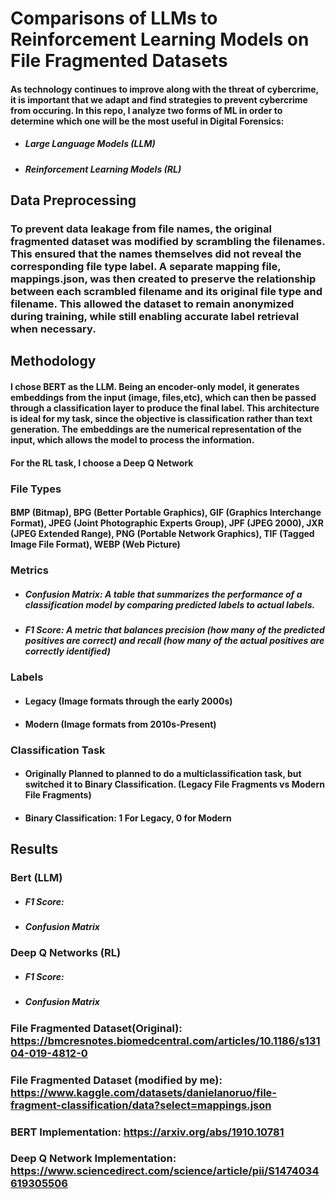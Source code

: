 # Comparisons of LLMs to Reinforcement Learning Models on File Fragmented Datasets 

#### As technology continues to improve along with the threat of cybercrime, it is important that we adapt and find strategies to prevent cybercrime from occuring. In this repo, I analyze two forms of ML in order to determine which one will be the most useful in Digital Forensics:

- ##### Large Language Models (LLM)
- ##### Reinforcement Learning Models (RL)


## Data Preprocessing

### To prevent data leakage from file names, the original fragmented dataset was modified by scrambling the filenames. This ensured that the names themselves did not reveal the corresponding file type label. A separate mapping file, mappings.json, was then created to preserve the relationship between each scrambled filename and its original file type and filename. This allowed the dataset to remain anonymized during training, while still enabling accurate label retrieval when necessary.


## Methodology
#### I chose BERT as the LLM. Being an encoder-only model, it generates embeddings from the input (image, files,etc), which can then be passed through a classification layer to produce the final label. This architecture is ideal for my task, since the objective is classification rather than text generation. The embeddings are the numerical representation of the input, which allows the model to process the information.

#### For the RL task, I choose a Deep Q Network

### File Types 
#### BMP (Bitmap), BPG (Better Portable Graphics), GIF (Graphics Interchange Format), JPEG (Joint Photographic Experts Group), JPF (JPEG 2000), JXR (JPEG Extended Range), PNG (Portable Network Graphics), TIF (Tagged Image File Format), WEBP (Web Picture)

### Metrics
- ##### Confusion Matrix: A table that summarizes the performance of a classification model by comparing predicted labels to actual labels.
- ##### F1 Score: A metric that balances precision (how many of the predicted positives are correct) and recall (how many of the actual positives are correctly identified)

### Labels
- #### Legacy (Image formats through the early 2000s)
- #### Modern (Image formats from 2010s-Present)

### Classification Task
- #### Originally Planned to planned to do a multiclassification task, but switched it to Binary Classification. (Legacy File Fragments vs Modern File Fragments)
- #### Binary Classification: 1 For Legacy, 0 for Modern

## Results


### Bert (LLM)
- ##### F1 Score: 
- ##### Confusion Matrix

### Deep Q Networks (RL)
- ##### F1 Score: 
- ##### Confusion Matrix


### File Fragmented Dataset(Original): https://bmcresnotes.biomedcentral.com/articles/10.1186/s13104-019-4812-0

### File Fragmented Dataset (modified by me): https://www.kaggle.com/datasets/danielanoruo/file-fragment-classification/data?select=mappings.json

### BERT Implementation: https://arxiv.org/abs/1910.10781

### Deep Q Network Implementation: https://www.sciencedirect.com/science/article/pii/S1474034619305506